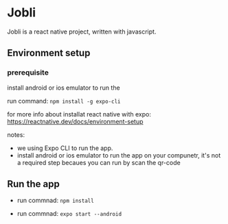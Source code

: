 # Jobli

Jobli is a react native project, written with javascript.

## Environment setup

### prerequisite

install android or ios emulator to run the

run command: `npm install -g expo-cli`

for more info about installat react native with expo: https://reactnative.dev/docs/environment-setup

notes: 

- we using Expo CLI to run the app.
- install android or ios emulator to run the app on your compunetr, it's not a required step becaues you can run by scan the qr-code
## Run the app

- run commnad: `npm install`

- run commnad: `expo start --android`